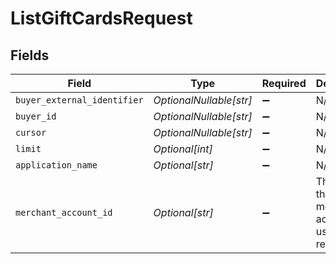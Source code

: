 # ListGiftCardsRequest


## Fields

| Field                                                   | Type                                                    | Required                                                | Description                                             | Example                                                 |
| ------------------------------------------------------- | ------------------------------------------------------- | ------------------------------------------------------- | ------------------------------------------------------- | ------------------------------------------------------- |
| `buyer_external_identifier`                             | *OptionalNullable[str]*                                 | :heavy_minus_sign:                                      | N/A                                                     |                                                         |
| `buyer_id`                                              | *OptionalNullable[str]*                                 | :heavy_minus_sign:                                      | N/A                                                     |                                                         |
| `cursor`                                                | *OptionalNullable[str]*                                 | :heavy_minus_sign:                                      | N/A                                                     |                                                         |
| `limit`                                                 | *Optional[int]*                                         | :heavy_minus_sign:                                      | N/A                                                     |                                                         |
| `application_name`                                      | *Optional[str]*                                         | :heavy_minus_sign:                                      | N/A                                                     |                                                         |
| `merchant_account_id`                                   | *Optional[str]*                                         | :heavy_minus_sign:                                      | The ID of the merchant account to use for this request. | default                                                 |